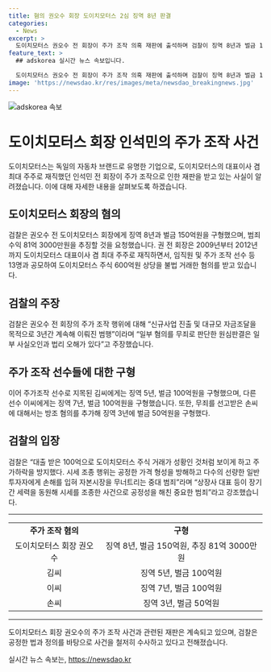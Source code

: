 ```yaml
---
title: 혐의 권오수 회장 도이치모터스 2심 징역 8년 판결
categories:
  - News
excerpt: >
  도이치모터스 권오수 전 회장이 주가 조작 의혹 재판에 출석하며 검찰이 징역 8년과 벌금 150억원을 요청했다. 권 전 회장은 주가 조작과 관련한 혐의로 재판을 받고 있으며, 검찰은 주가조작에 관련된 혐의뿐만 아니라 신규사업 진출 및 자금조달을 목적으로 3년간 계속된 범행이라 주장하고 있다. 또한, 김씨와 이씨 등 13명도 각각 다양한 혐의로 구형을 받고 있으며, 검찰은 이러한 행위가 시세에 영향을 미치는 행위로 일반투자자들에게 손해를 입히는 중대 범죄로 강조하고 있다.
feature_text: >
  ## adskorea 실시간 뉴스 속보입니다.

  도이치모터스 권오수 전 회장이 주가 조작 의혹 재판에 출석하며 검찰이 징역 8년과 벌금 150억원을 요청했다. 권 전 회장은 주가 조작과 관련한 혐의로 재판을 받고 있으며, 검찰은 주가조작에 관련된 혐의뿐만 아니라 신규사업 진출 및 자금조달을 목적으로 3년간 계속된 범행이라 주장하고 있다. 또한, 김씨와 이씨 등 13명도 각각 다양한 혐의로 구형을 받고 있으며, 검찰은 이러한 행위가 시세에 영향을 미치는 행위로 일반투자자들에게 손해를 입히는 중대 범죄로 강조하고 있다.
image: 'https://newsdao.kr/res/images/meta/newsdao_breakingnews.jpg'
---
```


<p><img src="https://newsdao.kr/res/images/meta/newsdao_breakingnews.jpg" alt="adskorea 속보" /></p>

<h1>도이치모터스 회장 인석민의 주가 조작 사건</h1>

<p data-ke-size="size16">도이치모터스는 독일의 자동차 브랜드로 유명한 기업으로, 도이치모터스의 대표이사 겸 최대 주주로 재직했던 인석민 전 회장이 주가 조작으로 인한 재판을 받고 있는 사실이 알려졌습니다. 이에 대해 자세한 내용을 살펴보도록 하겠습니다.</p>

<h2>도이치모터스 회장의 혐의</h2>

<p>검찰은 권오수 전 도이치모터스 회장에게 징역 8년과 벌금 150억원을 구형했으며, 범죄수익 81억 3000만원을 추징할 것을 요청했습니다. 권 전 회장은 2009년부터 2012년까지 도이치모터스 대표이사 겸 최대 주주로 재직하면서, 임직원 및 주가 조작 선수 등 13명과 공모하여 도이치모터스 주식 600억원 상당을 불법 거래한 혐의를 받고 있습니다.</p>

<h2>검찰의 주장</h2>

<p>검찰은 권오수 전 회장의 주가 조작 행위에 대해 “신규사업 진출 및 대규모 자금조달을 목적으로 3년간 계속해 이뤄진 범행”이라며 “일부 혐의를 무죄로 판단한 원심판결은 일부 사실오인과 법리 오해가 있다”고 주장했습니다.</p>

<h2>주가 조작 선수들에 대한 구형</h2>

<p>이어 주가조작 선수로 지목된 김씨에게는 징역 5년, 벌금 100억원을 구형했으며, 다른 선수 이씨에게는 징역 7년, 벌금 100억원을 구형했습니다. 또한, 무죄를 선고받은 손씨에 대해서는 방조 혐의를 추가해 징역 3년에 벌금 50억원을 구형했다.</p>

<h2>검찰의 입장</h2>

<p>검찰은 “대출 받은 100억으로 도이치모터스 주식 거래가 성황인 것처럼 보이게 하고 주가하락을 방지했다. 시세 조종 행위는 공정한 가격 형성을 방해하고 다수의 선량한 일반투자자에게 손해를 입혀 자본시장을 무너트리는 중대 범죄”라며 “상장사 대표 등이 장기간 세력을 동원해 시세를 조종한 사건으로 공정성을 해친 중요한 범죄”라고 강조했습니다.</p>

<hr>

<table>
  <tr>
    <td style="text-align: center; height: 17px;"><b>주가 조작 혐의</b></td>
    <td style="text-align: center; height: 17px;"><b>구형</b></td>
  </tr>
  <tr>
    <td style="text-align: center; height: 17px;">도이치모터스 회장 권오수</td>
    <td style="text-align: center; height: 17px;">징역 8년, 벌금 150억원, 추징 81억 3000만원</td>
  </tr>
  <tr>
    <td style="text-align: center; height: 17px;">김씨</td>
    <td style="text-align: center; height: 17px;">징역 5년, 벌금 100억원</td>
  </tr>
  <tr>
    <td style="text-align: center; height: 17px;">이씨</td>
    <td style="text-align: center; height: 17px;">징역 7년, 벌금 100억원</td>
  </tr>
  <tr>
    <td style="text-align: center; height: 17px;">손씨</td>
    <td style="text-align: center; height: 17px;">징역 3년, 벌금 50억원</td>
  </tr>
</table>

<hr>

<p data-ke-size="size16">도이치모터스 회장 권오수의 주가 조작 사건과 관련된 재판은 계속되고 있으며, 검찰은 공정한 법과 정의를 바탕으로 사건을 철저히 수사하고 있다고 전해졌습니다.</p>
실시간 뉴스 속보는, <a href="https://newsdao.kr" rel="dofollow">https://newsdao.kr</a>


